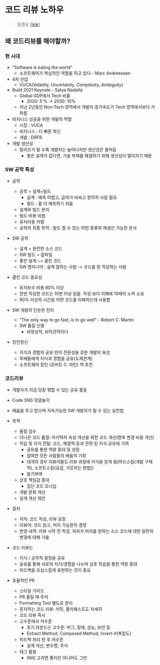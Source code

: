 # 코드 리뷰 노하우

> 동영상 [[link](https://www.youtube.com/watch?v=TAPviNhFuSg)]

## 왜 코드리뷰를 해야할까?
### 현 시대

* "Software is eating the world"
    * 소프트웨어가 핵심적인 역할을 하고 있다 - Marc Andreessen
* 4차 산업
    * VUCA(Volatiliy, Uncertainty, Complexity, Ambiguity)
* Build 2021 Keynote - Satya Nadella
    * Global GDP에서 Tech 비율 
        * 2020: 5 % -> 2030: 10%
    * 지난 2년동안 Non-Tech 영역에서 개발자 증가속도가 Tech 영역에서보다 가파름
* 비지니스 성공을 위한 개발의 역할
    * 시장 : VUCA
    * 비지니스 : 더 빠른 혁신
    * 개발 : DRFR
* 개발 생산성
    * 릴리즈가 될 수록 개발자는 늘어나지만 생산성은 줄어듬
        * 좋은 설계가 없다면, 기술 부채를 해결하기 위해 생산성이 떨어지기 때문
### SW 공학 특성
* 공학
    * 공학 = 설계+빌드
        * 설계 : 예측 어렵고, 급여가 비싸고 창의적 사람 필요
        * 빌드 : 좀 더 예측하기 쉬움
    * 설계와 빌드 분리
    * 빌드 비용 비쌈
    * 유지비용 저렴
    * 공학의 최종 목적 : 빌드 할 수 있는 어떤 종류의 재생산 가능한 문서
* SW 공학
    * 설계 = 완전한 소스 코드
    * SW 빌드 = 컴파일
    * 좋은 설계 ~= 클린 코드
    * SW 엔지니어 : 설계 잘하는 사람 -> 코드를 잘 작성하는 사람
* 클린 코드 중요성
    * 유지보수 비용 80% 이상
    * 한번 작성한 코드는 10번 이상 읽음. 작성 보다 이해에 10배의 노력 소요
    * 90% 이상의 시간을 어떤 코드를 이해하는데 사용함

* SW 개발의 단순한 진리
    * "The only way to go fast, is to go well" - Robert C. Martin
    * SW 품질 신중
        * 비정상적, 비직관적이다
* 장인정신
    * 지식과 경험의 공유 만이 전문성을 갖춘 개발자 육성
    * 후배들에게 지식과 경험을 공유(도제관계)
    * 소프트웨어 장인 (로버트 C. 마틴) 책 추천

### 코드리뷰
* 개발자가 지금 당장 행할 수 있는 공유 활동
* Code SNS 댓글놀이
* 배움을 주고 받으며 지속가능한 SW 개발자가 될 수 있는 실천법

* 목적
    * 품질 검수
    * 더나은 코드 품질: 아키텍처 속성 개선을 위한 코드 개선(향후 변경 비용 개선)
    * 학습 및 지식 전달: 코드, 해결책 등과 관련 된 지식 공유에 기여
        * 공유를 통한 역량 증대 및 성장
        * 참여한 모든 사람들의 배움의 기회
        * 대개의 경우 리뷰어들도 리뷰 과정에 지식을 얻게 됨(하드스킬(개발 구체적), 소프트스킬(공감, 가르치는 방법))
        * 동기부여
    * 상호 책임감 증대
        * 집단 코드 오너십
    * 개발 문화 개선
    * 설계 개선 제안

* 절차
    * 저자: 코드 작성, 리뷰 요청
    * 리뷰어: 코드 읽고, 머지 가능한지 결정
    * 변경 내역: 리뷰 시작 전 작성, 저자가 머지를 원하는 소스 코드에 대한 일련의 변경에 대해 기술
* 코드 리뷰는
    * 지식 / 공학적 결정을 공유
    * 공유를 통해 서로의 지식/경험을 나누며 상호 학습을 통한 역량 증대
    * 피드백을 조심스럽게 표현하는 것이 중요
* 효율적인 PR
    * 스타일 가이드
    * PR 올릴 때 주석
    * Formatting Tool 별도로 분리
    * 혼자하는 코드 리뷰: 커밋, 풀리퀘스트도 자세히
    * 코드 리뷰 즉시
    * 고수준에서 저수준
        * 초기 라운드는 고수준: 버그, 장애, 성능, 보안 등
        * Extract Method, Composed Method, Invert-if(복잡도)
    * 피드백 처리 된 후 저수준
        * 설계 개선, 변수명, 주석
    * 태그 활용
        * [Nit] 고치면 좋지만 아니어도 그만

